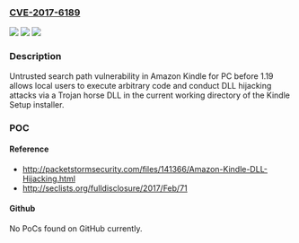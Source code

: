 ### [CVE-2017-6189](https://cve.mitre.org/cgi-bin/cvename.cgi?name=CVE-2017-6189)
![](https://img.shields.io/static/v1?label=Product&message=n%2Fa&color=blue)
![](https://img.shields.io/static/v1?label=Version&message=n%2Fa&color=blue)
![](https://img.shields.io/static/v1?label=Vulnerability&message=n%2Fa&color=brighgreen)

### Description

Untrusted search path vulnerability in Amazon Kindle for PC before 1.19 allows local users to execute arbitrary code and conduct DLL hijacking attacks via a Trojan horse DLL in the current working directory of the Kindle Setup installer.

### POC

#### Reference
- http://packetstormsecurity.com/files/141366/Amazon-Kindle-DLL-Hijacking.html
- http://seclists.org/fulldisclosure/2017/Feb/71

#### Github
No PoCs found on GitHub currently.

